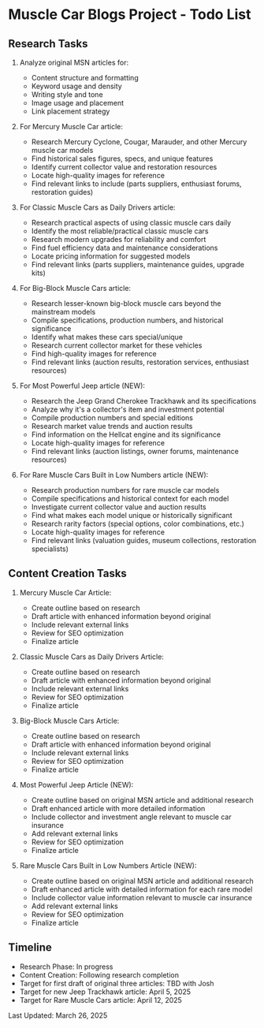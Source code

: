 # Muscle Car Blogs Project - Todo List

## Research Tasks
1. Analyze original MSN articles for:
   - Content structure and formatting
   - Keyword usage and density
   - Writing style and tone
   - Image usage and placement
   - Link placement strategy

2. For Mercury Muscle Car article:
   - Research Mercury Cyclone, Cougar, Marauder, and other Mercury muscle car models
   - Find historical sales figures, specs, and unique features
   - Identify current collector value and restoration resources
   - Locate high-quality images for reference
   - Find relevant links to include (parts suppliers, enthusiast forums, restoration guides)

3. For Classic Muscle Cars as Daily Drivers article:
   - Research practical aspects of using classic muscle cars daily
   - Identify the most reliable/practical classic muscle cars
   - Research modern upgrades for reliability and comfort
   - Find fuel efficiency data and maintenance considerations
   - Locate pricing information for suggested models
   - Find relevant links (parts suppliers, maintenance guides, upgrade kits)

4. For Big-Block Muscle Cars article:
   - Research lesser-known big-block muscle cars beyond the mainstream models
   - Compile specifications, production numbers, and historical significance
   - Identify what makes these cars special/unique
   - Research current collector market for these vehicles
   - Find high-quality images for reference
   - Find relevant links (auction results, restoration services, enthusiast resources)

5. For Most Powerful Jeep article (NEW):
   - Research the Jeep Grand Cherokee Trackhawk and its specifications
   - Analyze why it's a collector's item and investment potential
   - Compile production numbers and special editions
   - Research market value trends and auction results
   - Find information on the Hellcat engine and its significance
   - Locate high-quality images for reference
   - Find relevant links (auction listings, owner forums, maintenance resources)

6. For Rare Muscle Cars Built in Low Numbers article (NEW):
   - Research production numbers for rare muscle car models
   - Compile specifications and historical context for each model
   - Investigate current collector value and auction results
   - Find what makes each model unique or historically significant
   - Research rarity factors (special options, color combinations, etc.)
   - Locate high-quality images for reference
   - Find relevant links (valuation guides, museum collections, restoration specialists)

## Content Creation Tasks
1. Mercury Muscle Car Article:
   - Create outline based on research
   - Draft article with enhanced information beyond original
   - Include relevant external links
   - Review for SEO optimization
   - Finalize article

2. Classic Muscle Cars as Daily Drivers Article:
   - Create outline based on research
   - Draft article with enhanced information beyond original
   - Include relevant external links
   - Review for SEO optimization
   - Finalize article

3. Big-Block Muscle Cars Article:
   - Create outline based on research
   - Draft article with enhanced information beyond original
   - Include relevant external links
   - Review for SEO optimization
   - Finalize article

4. Most Powerful Jeep Article (NEW):
   - Create outline based on original MSN article and additional research
   - Draft enhanced article with more detailed information
   - Include collector and investment angle relevant to muscle car insurance
   - Add relevant external links
   - Review for SEO optimization
   - Finalize article

5. Rare Muscle Cars Built in Low Numbers Article (NEW):
   - Create outline based on original MSN article and additional research
   - Draft enhanced article with detailed information for each rare model
   - Include collector value information relevant to muscle car insurance
   - Add relevant external links
   - Review for SEO optimization
   - Finalize article

## Timeline
- Research Phase: In progress
- Content Creation: Following research completion
- Target for first draft of original three articles: TBD with Josh
- Target for new Jeep Trackhawk article: April 5, 2025
- Target for Rare Muscle Cars article: April 12, 2025

Last Updated: March 26, 2025
